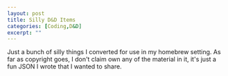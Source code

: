 ```yaml
---
layout: post
title: Silly D&D Items
categories: [Coding,D&D]
excerpt: ""
---
```


Just a bunch of silly things I converted for use in my homebrew setting. As far as copyright goes, I don't claim own any of the material in it, it's just a fun JSON I wrote that I wanted to share.

<script src="https://gist.github.com/jpcranford/ede03023064d32eadbe29b142bbd1855.js"></script>
